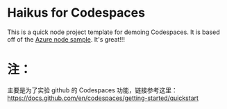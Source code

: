 
# Haikus for Codespaces

This is a quick node project template for demoing Codespaces. It is based off of the [Azure node sample](https://github.com/Azure-Samples/nodejs-docs-hello-world). It's great!!!


# 注：

主要是为了实验 github 的 Codespaces 功能，链接参考这里： https://docs.github.com/en/codespaces/getting-started/quickstart
